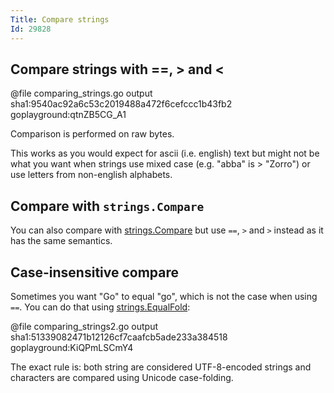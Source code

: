 ```yaml
---
Title: Compare strings
Id: 29828
---
```


## Compare strings with ==, > and <

@file comparing_strings.go output sha1:9540ac92a6c53c2019488a472f6cefccc1b43fb2 goplayground:qtnZB5CG_A1

Comparison is performed on raw bytes.

This works as you would expect for ascii (i.e. english) text but might not be what you want when strings use mixed case (e.g. "abba" is > "Zorro") or use letters from non-english alphabets.

## Compare with `strings.Compare`

You can also compare with [strings.Compare](https://golang.org/pkg/strings/#Compare) but use `==`, `>` and `>` instead as it has the same semantics.

## Case-insensitive compare

Sometimes you want "Go" to equal "go", which is not the case when using `==`. You can do that using [strings.EqualFold](https://golang.org/pkg/strings/#EqualFold):

@file comparing_strings2.go output sha1:51339082471b12126cf7caafcb5ade233a384518 goplayground:KiQPmLSCmY4

The exact rule is: both string are considered UTF-8-encoded strings and characters are compared using Unicode case-folding.
